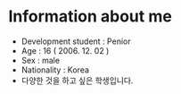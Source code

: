 # Information about me #
* Development student : Penior
* Age : 16 ( 2006. 12. 02 )
* Sex : male
* Nationality : Korea
* 다양한 것을 하고 싶은 학생입니다.
